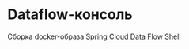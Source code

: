 # Dataflow-консоль

Сборка docker-образа [Spring Cloud Data Flow Shell](https://github.com/spring-cloud/spring-cloud-dataflow/tree/master/spring-cloud-dataflow-shell)